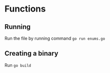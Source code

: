 # Functions

## Running

Run the file by running command `go run enums.go`

## Creating a binary

Run `go build`

